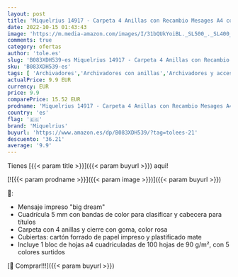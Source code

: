 ```yaml
---
layout: post
title: 'Miquelrius 14917 - Carpeta 4 Anillas con Recambio Mesages A4 con Separadores  Rosa Messages'
date: 2022-10-15 01:43:43
image: 'https://m.media-amazon.com/images/I/31bQUkYoiBL._SL500_._SL400_.jpg'
comments: true
category: ofertas
author: 'tole.es'
slug: 'B083XDH539-es Miquelrius 14917 - Carpeta 4 Anillas con Recambio Mesages...'
sku: 'B083XDH539-es'
tags: [ 'Archivadores','Archivadores con anillas','Archivadores y accesorios','Material de oficina','Oficina y papelería','miquelrius','🇪🇸', ]
actualPrice: 9.9 EUR
currency: EUR
price: 9.9
comparePrice: 15.52 EUR
prodname: 'Miquelrius 14917 - Carpeta 4 Anillas con Recambio Mesages A4 con Separadores  Rosa Messages'
country: 'es'
flag: '🇪🇸'
brand: 'Miquelrius'
buyurl: 'https://www.amazon.es/dp/B083XDH539/?tag=tolees-21'
descuento: '36.21'
average: '9.9'
---
```


Tienes [{{< param title >}}]({{< param buyurl >}}) aqui!

[![{{< param prodname >}}]({{< param image >}})]({{< param buyurl >}})

🔎:

- Mensaje impreso "big dream"
- Cuadrícula 5 mm con bandas de color para clasificar y cabecera para títulos
- Carpeta con 4 anillas y cierre con goma, color rosa
- Cubiertas: cartón forrado de papel impreso y plastificado mate
- Incluye 1 bloc de hojas a4 cuadriculadas de 100 hojas de 90 g/m², con 5 colores surtidos

[🛒 Comprar!!!]({{< param buyurl >}})
